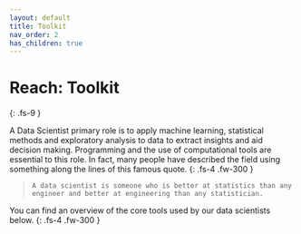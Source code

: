 ```yaml
---
layout: default
title: Toolkit
nav_order: 2
has_children: true
---
```


# Reach: Toolkit
{: .fs-9 }

A Data Scientist primary role is to apply machine learning, statistical methods and exploratory analysis to data to extract insights and aid decision making. Programming and the use of computational tools are essential to this role. In fact, many people have described the field using something along the lines of this famous quote.
{: .fs-4 .fw-300 }

> `A data scientist is someone who is better at statistics than any engineer and better at engineering than any statistician.`

You can find an overview of the core tools used by our data scientists below.
{: .fs-4 .fw-300 }
